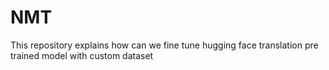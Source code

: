 # NMT
This repository explains how can we fine tune hugging face translation pre trained model with custom dataset
